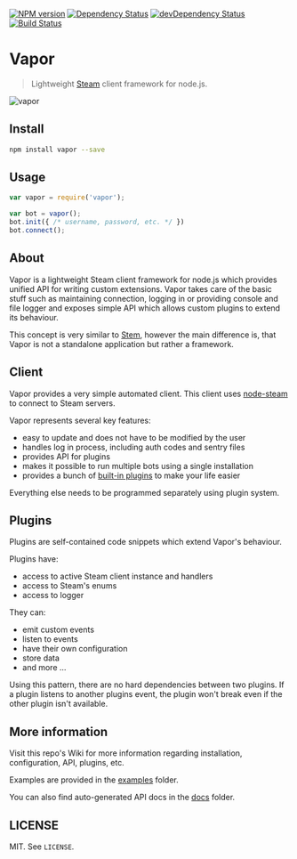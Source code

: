 [![NPM version](http://img.shields.io/npm/v/vapor.svg?style=flat)](https://www.npmjs.org/package/vapor)
[![Dependency Status](https://david-dm.org/scholtzm/vapor.svg)](https://david-dm.org/scholtzm/vapor)
[![devDependency Status](https://david-dm.org/scholtzm/vapor/dev-status.svg)](https://david-dm.org/scholtzm/vapor#info=devDependencies)
[![Build Status](https://travis-ci.org/scholtzm/vapor.svg?branch=master)](https://travis-ci.org/scholtzm/vapor)

# Vapor

> Lightweight [Steam](http://store.steampowered.com/about/) client framework for node.js.

![vapor](https://cloud.githubusercontent.com/assets/2640934/9032860/1cf00bb8-39c3-11e5-82a0-efe2807c8f62.png)

## Install

```sh
npm install vapor --save
```

## Usage

```js
var vapor = require('vapor');

var bot = vapor();
bot.init({ /* username, password, etc. */ })
bot.connect();
```

## About

Vapor is a lightweight Steam client framework for node.js which provides unified API for writing custom extensions. Vapor takes care of the basic stuff such as maintaining connection, logging in or providing console and file logger and exposes simple API which allows custom plugins to extend its behaviour.

This concept is very similar to [Stem](https://github.com/alvinl/stem), however the main difference is, that Vapor is not a standalone application but rather a framework.

## Client

Vapor provides a very simple automated client. This client uses [node-steam](https://github.com/seishun/node-steam) to connect to Steam servers.

Vapor represents several key features:
- easy to update and does not have to be modified by the user
- handles log in process, including auth codes and sentry files
- provides API for plugins
- makes it possible to run multiple bots using a single installation
- provides a bunch of [built-in plugins](docs) to make your life easier

Everything else needs to be programmed separately using plugin system.

## Plugins

Plugins are self-contained code snippets which extend Vapor's behaviour.

Plugins have:
- access to active Steam client instance and handlers
- access to Steam's enums
- access to logger

They can:
- emit custom events
- listen to events
- have their own configuration
- store data
- and more ...

Using this pattern, there are no hard dependencies between two plugins. If a plugin listens to another plugins event, the plugin won't break even if the other plugin isn't available.

## More information

Visit this repo's Wiki for more information regarding installation, configuration, API, plugins, etc.

Examples are provided in the [examples](examples) folder.

You can also find auto-generated API docs in the [docs](docs) folder.

## LICENSE

MIT. See `LICENSE`.
